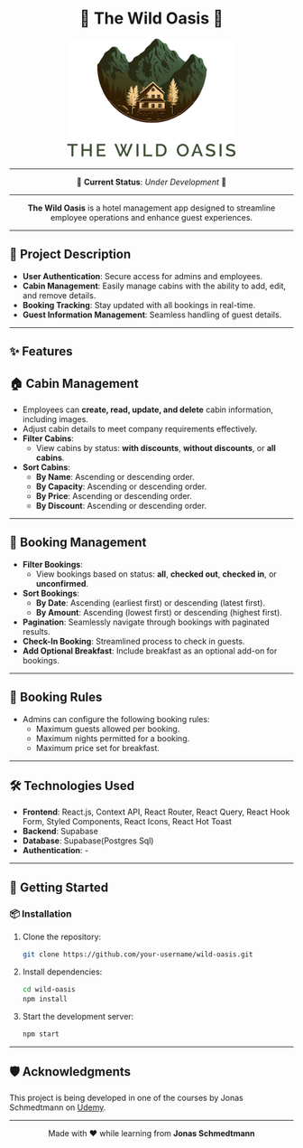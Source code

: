 <div align="center">

# 🌴 **The Wild Oasis** 🌴

![alt text](public/logo-light.png)

---

🚧 **Current Status**: _Under Development_ 🚧

---

**The Wild Oasis** is a hotel management app designed to streamline employee operations and enhance guest experiences.

</div>

---

## 📌 **Project Description**

- **User Authentication**: Secure access for admins and employees.
- **Cabin Management**: Easily manage cabins with the ability to add, edit, and remove details.
- **Booking Tracking**: Stay updated with all bookings in real-time.
- **Guest Information Management**: Seamless handling of guest details.

---

## ✨ **Features**

## 🏠 **Cabin Management**

- Employees can **create, read, update, and delete** cabin information, including images.
- Adjust cabin details to meet company requirements effectively.
- **Filter Cabins**:
  - View cabins by status: **with discounts**, **without discounts**, or **all cabins**.
- **Sort Cabins**:
  - **By Name**: Ascending or descending order.
  - **By Capacity**: Ascending or descending order.
  - **By Price**: Ascending or descending order.
  - **By Discount**: Ascending or descending order.

---

## 🔖 **Booking Management**

- **Filter Bookings**:
  - View bookings based on status: **all**, **checked out**, **checked in**, or **unconfirmed**.
- **Sort Bookings**:
  - **By Date**: Ascending (earliest first) or descending (latest first).
  - **By Amount**: Ascending (lowest first) or descending (highest first).
- **Pagination**: Seamlessly navigate through bookings with paginated results.
- **Check-In Booking**: Streamlined process to check in guests.
- **Add Optional Breakfast**: Include breakfast as an optional add-on for bookings.

---

## 📅 **Booking Rules**

- Admins can configure the following booking rules:
  - Maximum guests allowed per booking.
  - Maximum nights permitted for a booking.
  - Maximum price set for breakfast.

---

<!-- ### 🔮 **Future Updates**

- **Online Booking for Guests**: Enable public reservations, allowing external users to book directly.
- **Expanded Functionality**: Additional tools and features to improve both internal and external user experience. -->

## 🛠️ **Technologies Used**

- **Frontend**: React.js, Context API, React Router, React Query, React Hook Form, Styled Components, React Icons, React Hot Toast
- **Backend**: Supabase
- **Database**: Supabase(Postgres Sql)
- **Authentication**: -

---

## 🚀 **Getting Started**

### 📦 **Installation**

1. Clone the repository:
   ```bash
   git clone https://github.com/your-username/wild-oasis.git
   ```
2. Install dependencies:
   ```bash
   cd wild-oasis
   npm install
   ```
3. Start the development server:
   ```bash
   npm start
   ```

---

## 🛡️ **Acknowledgments**

This project is being developed in one of the courses by Jonas Schmedtmann on [Udemy](https://www.udemy.com/).

---

<div align="center">

Made with ❤️ while learning from **Jonas Schmedtmann**

</div>
